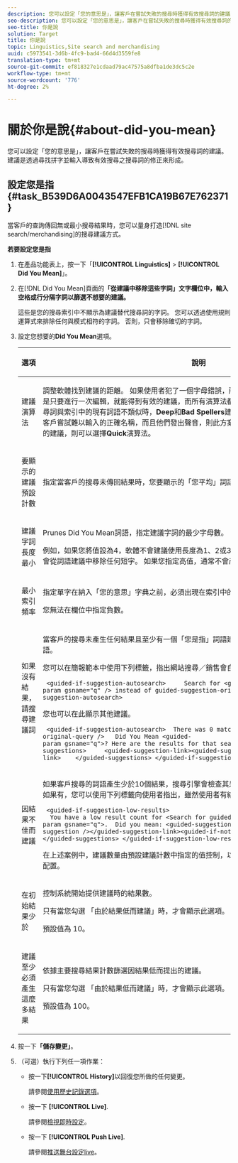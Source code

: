 ```yaml
---
description: 您可以設定「您的意思是」，讓客戶在嘗試失敗的搜尋時獲得有效搜尋詞的建議。 建議是透過尋找拼字並輸入導致有效搜尋之搜尋詞的修正來形成。
seo-description: 您可以設定「您的意思是」，讓客戶在嘗試失敗的搜尋時獲得有效搜尋詞的建議。 建議是透過尋找拼字並輸入導致有效搜尋之搜尋詞的修正來形成。
seo-title: 你是說
solution: Target
title: 你是說
topic: Linguistics,Site search and merchandising
uuid: c5973541-3d6b-4fc9-bad4-66d4d3559fe8
translation-type: tm+mt
source-git-commit: ef818327e1cdaad79ac47575a8dfba1de3dc5c2e
workflow-type: tm+mt
source-wordcount: '776'
ht-degree: 2%

---
```



# 關於你是說{#about-did-you-mean}

您可以設定「您的意思是」，讓客戶在嘗試失敗的搜尋時獲得有效搜尋詞的建議。 建議是透過尋找拼字並輸入導致有效搜尋之搜尋詞的修正來形成。

## 設定您是指{#task_B539D6A0043547EFB1CA19B67E762371}

當客戶的查詢傳回無或最小搜尋結果時，您可以量身打造[!DNL site search/merchandising]的搜尋建議方式。

<!-- 

t_configuring_did_you_mean.xml

 -->

**若要設定您是指**

1. 在產品功能表上，按一下「**[!UICONTROL Linguistics]** > **[!UICONTROL Did You Mean]**」。
1. 在[!DNL Did You Mean]頁面的&#x200B;**「從建議中移除這些字詞」文字欄位中，輸入空格或行分隔字詞以篩選不想要的建議。**

   這些是您的搜尋索引中不顯示為建議替代搜尋詞的字詞。 您可以透過使用規則運算式來排除任何與模式相符的字詞。 否則，只會移除確切的字詞。

1. 設定您想要的&#x200B;**Did You Mean**&#x200B;選項。

   <!-- 
   
   r_did_you_mean_options.xml
   
   -->

   <table> 
    <thead> 
      <tr> 
      <th colname="col1" class="entry"> <p>選項 </p> </th> 
      <th colname="col2" class="entry"> <p>說明 </p> </th> 
      </tr> 
    </thead>
    <tbody> 
      <tr> 
      <td colname="col1"> <p>建議演算法 </p> </td> 
      <td colname="col2"> <p>調整軟體找到建議的距離。 如果使用者犯了一個字母錯誤，所有演算法都會提出相同的建議。 原因是只要進行一次編輯，就能得到有效的建議，而所有演算法都會尋找接近原始的字詞。 但當原始搜尋詞與索引中的現有詞語不類似時，<b>Deep</b>和<b>Bad Spellers</b>建議演算法會繼續搜尋可能的建議。 如果客戶嘗試難以輸入的正確名稱，而且他們發出聲音，則此方案很實用。 但是，如果您只想顯示類似的建議，則可以選擇<b>Quick</b>演算法。 </p> </td> 
      </tr> 
      <tr> 
      <td colname="col1"> <p>要顯示的建議預設計數 </p> </td> 
      <td colname="col2"> <p>指定當客戶的搜尋未傳回結果時，您要顯示的「您平均」詞語建議(0-20)數目。 預設值為 3。 </p> </td> 
      </tr> 
      <tr> 
      <td colname="col1"> <p>建議字詞長度最小 </p> </td> 
      <td colname="col2"> <p>Prunes Did You Mean詞語，指定建議字詞的最少字母數。 </p> <p>例如，如果您將值設為4，軟體不會建議使用長度為1、2或3個字元的字詞。 如果您指定值0，則不會從詞語建議中移除任何短字。 如果您指定高值，通常不會產生任何詞語建議。 預設值為 3。 </p> </td> 
      </tr> 
      <tr> 
      <td colname="col1"> <p>最小索引頻率 </p> </td> 
      <td colname="col2"> <p> 指定單字在納入「您的意思」字典之前，必須出現在索引中的最小次數。 </p> <p>您無法在欄位中指定負數。 </p> </td> 
      </tr> 
      <tr> 
      <td colname="col1"> <p>如果沒有結果，請搜尋建議詞 </p> </td> 
      <td colname="col2"> <p>當客戶的搜尋未產生任何結果且至少有一個「您是指」詞語建議時，自動重新搜尋第一個建議詞語。 </p> <p>您可以在簡報範本中使用下列標籤，指出網站搜尋／銷售會自動搜尋不同的詞語： </p> <p> <code>&nbsp;&lt;guided-if-suggestion-autosearch&gt;&nbsp;&nbsp;&nbsp;&nbsp;&nbsp;Search&nbsp;for&nbsp;&lt;guided-param&nbsp;gsname="q"&nbsp;/&gt;&nbsp;instead&nbsp;of&nbsp;guided-suggestion-original-query&nbsp;/&gt;&nbsp;&lt;/guided-if-suggestion-autosearch&gt;</code> </p> <p>您也可以在此顯示其他建議。 </p> <p> <code>&nbsp;&lt;guided-if-suggestion-autosearch&gt;&nbsp;&nbsp;There&nbsp;was&nbsp;0&nbsp;matches&nbsp;for&nbsp;&lt;guided-suggestion-original-query&nbsp;/&gt;&nbsp;&nbsp;&nbsp;Did&nbsp;You&nbsp;Mean&nbsp;&lt;guided-param&nbsp;gsname="q"&gt;?&nbsp;Here&nbsp;are&nbsp;the&nbsp;results&nbsp;for&nbsp;that&nbsp;search.&nbsp;&nbsp;&nbsp;Or&nbsp;Did&nbsp;You&nbsp;Mean&nbsp;&nbsp;&nbsp;&nbsp;&lt;guided-suggestions&gt;&nbsp;&nbsp;&nbsp;&nbsp;&nbsp;&lt;guided-suggestion-link&gt;&lt;guided-suggestion&nbsp;/&gt;&lt;/guided-suggestion-link&gt;&nbsp;&nbsp;&nbsp;&nbsp;&lt;/guided-suggestions&gt;&nbsp;&lt;/guided-if-suggestion-autosearch&gt;</code> </p> </td> 
      </tr> 
      <tr> 
      <td colname="col1"> <p>因結果不佳而建議 </p> </td> 
      <td colname="col2"> <p>如果客戶搜尋的詞語產生少於10個結果，搜尋引擎會檢查其是否有可產生超過100個結果的建議。 如果有，您可以使用下列標籤向使用者指出，雖然使用者有結果，但他們可能想要搜尋其他項目： </p> <p> <code>&nbsp;&lt;guided-if-suggestion-low-results&gt; &nbsp;&nbsp;You&nbsp;have&nbsp;a&nbsp;low&nbsp;result&nbsp;count&nbsp;for&nbsp;&lt;Search&nbsp;for&nbsp;guided-param&nbsp;gsname="q"&gt;.&nbsp;&nbsp;Did&nbsp;you&nbsp;mean:&nbsp;&lt;guided-suggestion&gt;&lt;guided-suggestion-link&gt;&lt;guided-suggestion&nbsp;/&gt;&lt;/guided-suggestion-link&gt;&lt;guided-if-not-last&gt;,&nbsp;&lt;/guided-if-not-last&gt;&lt;/guided-suggestions&gt;&nbsp;&lt;/guided-if-suggestion-low-results&gt;</code> </p> <p> 在上述案例中，建議數量由<span class="uicontrol">預設建議計數中指定的值控制，以顯示</span>。 低和高閾值可由以下選項進行配置。 </p> </td> 
      </tr> 
      <tr> 
      <td colname="col1"> <p>在初始結果少於 </p> </td> 
      <td colname="col2"> <p>控制系統開始提供建議時的結果數。 </p> <p>只有當您勾選<span class="uicontrol"> 「由於結果低而建議」時，才會顯示此選項。</span> </p> <p>預設值為 10。 </p> </td> 
      </tr> 
      <tr> 
      <td colname="col1"> <p>建議至少必須產生這麼多結果 </p> </td> 
      <td colname="col2"> <p>依據主要搜尋結果計數篩選因結果低而提出的建議。 </p> <p>只有當您勾選<span class="uicontrol"> 「由於結果低而建議」時，才會顯示此選項。</span> </p> <p>預設值為 100。 </p> </td> 
      </tr> 
    </tbody> 
    </table>

1. 按一下&#x200B;**「儲存變更」**。
1. （可選）執行下列任一項作業：

   * 按一下&#x200B;**[!UICONTROL History]**&#x200B;以回復您所做的任何變更。

      請參閱[使用歷史記錄選項](../t-using-the-history-option.md#task_70DD3F87A67242BBBD2CB27156F43002)。

   * 按一下 **[!UICONTROL Live]**.

      請參閱[檢視即時設定](../c-about-staging.md#task_401A0EBDB5DB4D4CA933CBA7BECDC10F)。

   * 按一下 **[!UICONTROL Push Live]**.

      請參閱[推送舞台設定live](../c-about-staging.md#task_44306783B4C0408AAA58B471DAF2D9A4)。

